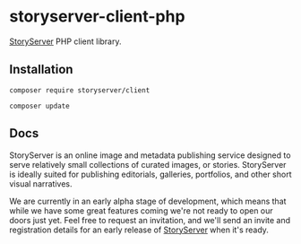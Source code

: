# storyserver-client-php

[StoryServer](https://storyserver.io/) PHP client library.


## Installation

`composer require storyserver/client`

`composer update`

## Docs

StoryServer is an online image and metadata publishing service designed to serve relatively small collections of curated images, or stories. StoryServer is ideally suited for publishing editorials, galleries, portfolios, and other short visual narratives.

We are currently in an early alpha stage of development, which means that while we have some great features coming we're not ready to open our doors just yet. Feel free to request an invitation, and we'll send an invite and registration details for an early release of [StoryServer](https://storyserver.io/) when it's ready.

